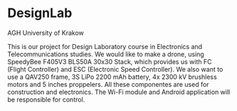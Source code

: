 # DesignLab

AGH University of Krakow

This is our project for Design Laboratory course in Electronics and Telecommunications studies.
We would like to make a drone, using SpeedyBee F405V3 BLS50A 30x30 Stack, which provides us with FC (Flight Controller) and ESC (Electronic Speed Controller). We also want to use a QAV250 frame, 3S LiPo 2200 mAh battery, 4x 2300 kV brushless motors and 5 inches proppelers.
All these componentes are used for construction and electronics. The Wi-Fi module and Android application will be responsible for control.
